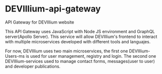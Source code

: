 # DEVIllium-api-gateway
API Gateway for DEVIllium website

This API Gateway uses JavaScript with Node JS environment and GraphQL server(Apollo Server). This service will allow DEVIllium's frontend to interact with multiple microservices developed with different tools and languajes.

For now, DEVIllium uses two main microservices, the first one DEVIllium-Users-ms is used for user management, registry and login. The second one DEVIllium-services used to manage contact forms, messages(user to user) and developer publications.